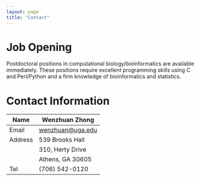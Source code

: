 ```yaml
---
layout: page
title: "Contact"
---
```


# Job Opening
Postdoctoral positions in computational biology/bioinformatics are available immediately. These positions require excellent programming skills using C and Perl/Python and a firm knowledge of bioinformatics and statistics.


# Contact Information

| Name         | Wenzhuan Zhong    |
|--------------|-------------------|
| Email        | wenzhuan@uga.edu  |
| Address      | 539 Brooks Hall   |
|              | 310, Herty Drive  |
|              | Athens, GA 30605  |
| Tel          | (706) 542-0120    |

